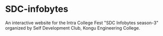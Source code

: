 # SDC-infobytes
An interactive website for the Intra College Fest "SDC Infobytes season-3" organized by Self Development Club, Kongu Engineering College.
